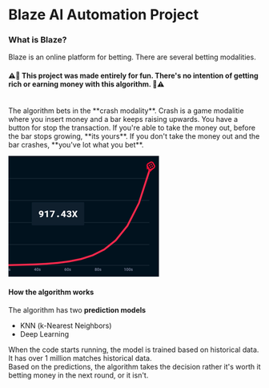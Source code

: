 # Blaze AI Automation Project
### What is Blaze?
Blaze is an online platform for betting. There are several betting modalities.<br>

#### ⚠️🛑   This project was made entirely for fun. There's no intention of getting rich or earning money with this algorithm.   🛑⚠️
<br>
The algorithm bets in the **crash modality**. 
Crash is a game modalitie where you insert money and a bar keeps raising upwards. You have a button for stop the transaction. If you're able to take the money out, before the bar stops growing, **its yours**. If you don't take the money out and the bar crashes, **you've lot what you bet**.<br>

![enter image description here](https://raw.githubusercontent.com/d-napoli/blaze-auto-betting-ai/main/media/images/crash_example.png)

#### How the algorithm works
The algorithm has two **prediction models**

- KNN (k-Nearest Neighbors)
- Deep Learning

When the code starts running, the model is trained based on historical data. It has over 1 million matches historical data.<br>
Based on the predictions, the algorithm takes the decision rather it's worth it betting money in the next round, or it isn't.
